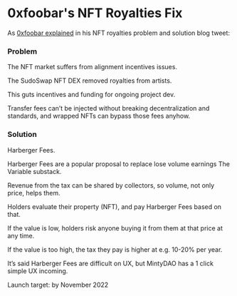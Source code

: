 # 0xfoobar's NFT Royalties Fix

As [0xfoobar explained](https://twitter.com/0xfoobar/status/1563614234390704129?s=20\&t=KQoDGfY9K5PIiihI3Vc2\_g) in his NFT royalties problem and solution blog tweet:

### Problem

The NFT market suffers from alignment incentives issues.

The SudoSwap NFT DEX removed royalties from artists.

This guts incentives and funding for ongoing project dev.

Transfer fees can’t be injected without breaking decentralization and standards, and wrapped NFTs can bypass those fees anyhow.

### Solution

Harberger Fees.

Harberger Fees are a popular proposal to replace lose volume earnings The Variable substack.

Revenue from the tax can be shared by collectors, so volume, not only price, helps them.

Holders evaluate their property (NFT), and pay Harberger Fees based on that.

If the value is low, holders risk anyone buying it from them at that price at any time.

If the value is too high, the tax they pay is higher at e.g. 10-20% per year.

It’s said Harberger Fees are difficult on UX, but MintyDAO has a 1 click simple UX incoming.

Launch target: by November 2022
